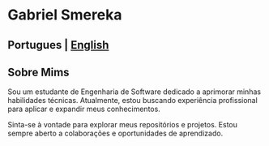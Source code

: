 # Gabriel Smereka

## Portugues | [English ](https://github.com/gsmereka/gsmereka/blob/main/README_en.md)  

## Sobre Mims

Sou um estudante de Engenharia de Software dedicado a aprimorar minhas habilidades técnicas. Atualmente, estou buscando experiência profissional para aplicar e expandir meus conhecimentos.

Sinta-se à vontade para explorar meus repositórios e projetos. Estou sempre aberto a colaborações e oportunidades de aprendizado.
